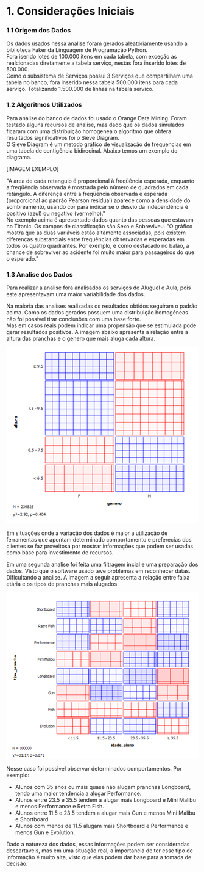 # 1. Considerações Iniciais



### 1.1 Origem dos Dados
Os dados usados nessa analise foram gerados aleatóriamente usando a biblioteca Faker da Linguagem de Programação Python. <br>
Fora iserido lotes de 100.000 itens em cada tabela, com exceção as realcionadas diretamente a tabela serviço, nestas fora inserido lotes de 500.000. <br>
Como o subsistema de Serviços possui 3 Serviços que compartilham uma tabela no banco, fora inserido nessa tabela 500.000 itens para cada serviço. Totalizando 1.500.000 de linhas na tabela servico.

### 1.2  Algoritmos Utilizados
Para analise do banco de dados foi usado o Orange Data Mining. Foram testado alguns recursos de analise, mas dado que os dados simulados ficaram com uma distribuição homogenea o algoritmo que obtera resultados significativos foi o Sieve Diagram. <br>
O Sieve Diagram é um metodo gráfico de visualização  de frequencias em uma tabela de contigência bidirecinal. Abaixo temos um exemplo do diagrama. 

[IMAGEM EXEMPLO]

"A area de cada retangulo é proporcional à freqüência esperada, enquanto a freqüência observada é mostrada pelo número de quadrados em cada retângulo. A diferença entre a freqüência observada e esperada (proporcional ao padrão Pearson residual) aparece como a densidade do sombreamento, usando cor para indicar se o desvio da independência é positivo (azul) ou negativo (vermelho)." <br>
No exemplo acima é apresentado dados quanto das pessoas que estavam no Titanic. Os campos de classificação são Sexo e Sobreviveu.
"O gráfico mostra que as duas variáveis estão altamente associadas, pois existem diferenças substanciais entre frequências observadas e esperadas em todos os quatro quadrantes. Por exemplo, e como destacado no balão, a chance de sobreviver ao acidente foi muito maior para passageiros do que o esperado."

### 1.3 Analise dos Dados
Para realizar a analise fora analisados os serviços de Aluguel e Aula, pois este apresentavam uma maior variabilidade dos dados.

Na maioria das analises realizadas os resultados obtidos seguiram o padrão acima. Como os dados gerados possuem uma distribuição homogêneas não foi possivel tirar conclusões com uma base forte. <br>
Mas em casos reais podem indicar uma propensão que se estimulada pode gerar resultados positivos.
A imagem abaixo apresenta a relação entre a altura das pranchas e o genero que mais aluga cada altura.

![](https://github.com/andrebvitoria/Trabalho-Integrado-5-Periodo/blob/master/Banco%20de%20dados/Analise%20de%20dados%20-%20Servicos/Servicos/Prancha%20mais%20alugada.png)

Em situações onde a variação dos dados é maior a utilização de ferramentas que apontam determinado comportamento e preferecias dos clientes se faz proveitosa por mostrar informações que podem ser usadas como base para investimento de recursos. <br>

Em uma segunda analise foi feita uma filtragem incial e uma preparação dos dados. Visto que o software usado teve problemas em reconhecer datas. Dificultando a analise.
A Imagem a seguir apresenta a relação entre faixa etária e os tipos de pranchas mais alugados.

![](https://raw.githubusercontent.com/andrebvitoria/Trabalho-Integrado-5-Periodo/master/Banco%20de%20dados/Analise%20de%20dados%20-%20Servicos/Servicos/Idade%20Aluno%20x%20Prancha%20Alugada.png)

Nesse caso foi possivel observar determinados comportamentos. Por exemplo: <br>
 * Alunos com 35 anos ou mais quase não alugam pranchas Longboard, tendo uma maior tendencia a alugar Performance. 
 * Alunos entre 23.5 e 35.5 tendem a alugar mais Longboard e Mini Malibu e menos Performance e Retro Fish.
 * Alunos entre 11.5 e 23.5 tendem a alugar mais Gun e menos Mini Malibu e Shortboard.
 * Alunos com menos de 11.5 alugam mais Shortboard e Performance e menos Gun e Evolution.

Dado a natureza dos dados, essas informações podem ser consideradas descartaveis, mas em uma situação real, a importancia de ter esse tipo de informação é muito alta, visto que elas podem dar base para a tomada de decisão. <br>

